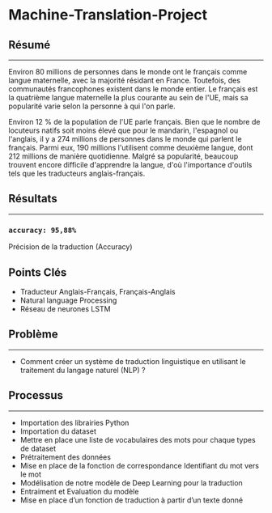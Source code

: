 # Machine-Translation-Project

## Résumé

---

Environ 80 millions de personnes dans le monde ont le français comme langue maternelle, avec la majorité résidant en France. Toutefois, des communautés francophones existent dans le monde entier. Le français est la quatrième langue maternelle la plus courante au sein de l'UE, mais sa popularité varie selon la personne à qui l'on parle. 

Environ 12 % de la population de l'UE parle français. Bien que le nombre de locuteurs natifs soit moins élevé que pour le mandarin, l'espagnol ou l'anglais, il y a 274 millions de personnes dans le monde qui parlent le français. Parmi eux, 190 millions l'utilisent comme deuxième langue, dont 212 millions de manière quotidienne. Malgré sa popularité, beaucoup trouvent encore difficile d'apprendre la langue, d'où l'importance d'outils tels que les traducteurs anglais-français.

## Résultats

---

### `accuracy: 95,88%`

Précision de la traduction (Accuracy)

## Points Clés

- Traducteur Anglais-Français, Français-Anglais
- Natural language Processing
- Réseau de neurones LSTM


## Problème

---

- Comment créer un système de traduction linguistique en utilisant le traitement du langage naturel (NLP) ?

 

## Processus

---

- Importation des librairies Python
- Importation du dataset
- Mettre en place une liste de vocabulaires des mots pour chaque types de dataset
- Prétraitement des données
- Mise en place de la fonction de correspondance Identifiant du mot vers le mot
- Modélisation de notre modèle de Deep Learning pour la traduction
- Entraiment et Evaluation du modèle
- Mise en place d’un fonction de traduction à partir d’un texte donné
